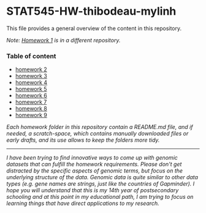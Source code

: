 # STAT545-HW-thibodeau-mylinh
This file provides a general overview of the content in this repository.

*Note: [Homework 1](https://github.com/mylinhthibodeau/STAT545-hw01-thibodeau-mylinh) is in a different repository.*    
### Table of content

- [homework 2](https://github.com/mylinhthibodeau/STAT545-HW-thibodeau-mylinh/tree/master/stat545-hw2-thibodeau-mylinh)
- [homework 3](https://github.com/mylinhthibodeau/STAT545-HW-thibodeau-mylinh/tree/master/stat545-hw3-thibodeau-mylinh)
- [homework 4](https://github.com/mylinhthibodeau/STAT545-HW-thibodeau-mylinh/tree/master/stat545-hw4-thibodeau-mylinh)
- [homework 5](https://github.com/mylinhthibodeau/STAT545-HW-thibodeau-mylinh/tree/master/stat545-hw5-thibodeau-mylinh)
- [homework 6](https://github.com/mylinhthibodeau/STAT545-HW-thibodeau-mylinh/blob/master/stat547-hw6-thibodeau-mylinh/stat547-hw06-thibodeau-mylinh.Rmd)
- [homework 7](https://github.com/mylinhthibodeau/STAT545-HW-thibodeau-mylinh/tree/master/stat547-hw7-thibodeau-mylinh)
- [homework 8](https://github.com/mylinhthibodeau/STAT545-HW-thibodeau-mylinh/tree/master/stat547-hw8-thibodeau-mylinh)
- [homework 9](https://github.com/mylinhthibodeau/powers3)

*Each homework folder in this repository contain a README.md file, and if needed, a scratch-space, which contains manually downloaded files or early drafts, and its use allows to keep the folders more tidy.*

***

*I have been trying to find innovative ways to come up with genomic datasets that can fulfill the homework requirements. Please don't get distracted by the specific aspects of genomic terms, but focus on the underlying structure of the data. Genomic data is quite similar to other data types (e.g. gene names are strings, just like the countries of Gapminder). I hope you will understand that this is my 14th year of postsecondary schooling and at this point in my educational path, I am trying to focus on learning things that have direct applications to my research.*